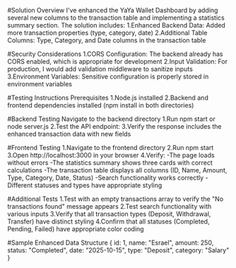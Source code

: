 #Solution Overview
I've enhanced the YaYa Wallet Dashboard by adding several new columns to the transaction table and implementing a statistics summary section. The solution includes:
1.Enhanced Backend Data: Added more transaction properties (type, category, date)
2.Additional Table Columns: Type, Category, and Date columns in the transaction table

#Security Considerations
1.CORS Configuration: The backend already has CORS enabled, which is appropriate for development
2.Input Validation: For production, I would add validation middleware to sanitize inputs
3.Environment Variables: Sensitive configuration is properly stored in environment variables

#Testing Instructions
Prerequisites
1.Node.js installed
2.Backend and frontend dependencies installed (npm install in both directories)

#Backend Testing
Navigate to the backend directory
1.Run npm start or node server.js
2.Test the API endpoint:
3.Verify the response includes the enhanced transaction data with new fields

#Frontend Testing
1.Navigate to the frontend directory
2.Run npm start
3.Open http://localhost:3000 in your browser
4.Verify:
-The page loads without errors
-The statistics summary shows three cards with correct calculations
-The transaction table displays all columns (ID, Name, Amount, Type, Category, Date, Status)
-Search functionality works correctly
-Different statuses and types have appropriate styling

#Additional Tests
1.Test with an empty transactions array to verify the "No transactions found" message appears
2.Test search functionality with various inputs
3.Verify that all transaction types (Deposit, Withdrawal, Transfer) have distinct styling
4.Confirm that all statuses (Completed, Pending, Failed) have appropriate color coding

#Sample Enhanced Data Structure
{
  id: 1,
  name: "Esrael",
  amount: 250,
  status: "Completed",
  date: "2025-10-15",
  type: "Deposit",
  category: "Salary"
}
